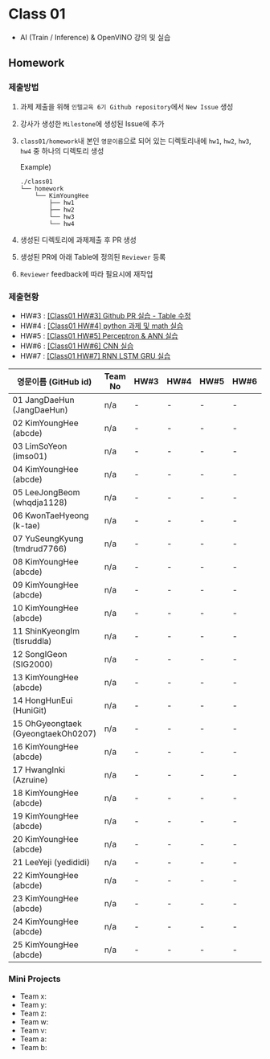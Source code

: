 # Class 01

* AI (Train / Inference) & OpenVINO 강의 및 실습

## Homework

### 제출방법

1. 과제 제출을 위해 `인텔교육 6기 Github repository`에서 `New Issue` 생성

2. 강사가 생성한 `Milestone`에 생성된 Issue에 추가 

3. `class01/homework`내 본인 `영문이름`으로 되어 있는 디렉토리내에 `hw1`, `hw2`, `hw3`, `hw4` 중 하나의 디렉토리 생성

    Example)
    ```
    ./class01
    └── homework
        └── KimYoungHee
            ├── hw1
            ├── hw2
            └── hw3
            └── hw4
    ```

4. 생성된 디렉토리에 과제제출 후 PR 생성

5. 생성된 PR에 아래 Table에 정의된 `Reviewer` 등록

6. `Reviewer` feedback에 따라 필요시에 재작업

### 제출현황

* HW#3 : [[Class01 HW#3] Github PR 실습 - Table 수정](https://github.com/kccistc/intel-06/issues/3)
* HW#4 : [[Class01 HW#4] python 과제 및 math 실습](https://github.com/kccistc/intel-06/issues/4)
* HW#5 : [[Class01 HW#5] Perceptron & ANN 실습](https://github.com/kccistc/intel-06/issues/5)
* HW#6 : [[Class01 HW#6] CNN 실습](https://github.com/kccistc/intel-06/issues/6)
* HW#7 : [[Class01 HW#7] RNN LSTM GRU 실습](https://github.com/kccistc/intel-06/issues/7)

| 영문이름 (GitHub id)           | Team No | HW#3 | HW#4 | HW#5 | HW#6 | HW#7 | Reviewer |
|-------------------------------|---------|------|------|------|------|------|----------|
| 01 JangDaeHun (JangDaeHun) | n/a | - | - | - | - | - | max5982 |
| 02 KimYoungHee (abcde) | n/a | - | - | - | - | - | max5982 |
| 03 LimSoYeon (imso01) | n/a | - | - | - | - | - | max5982 |
| 04 KimYoungHee (abcde) | n/a | - | - | - | - | - | max5982 |
| 05 LeeJongBeom (whqdja1128) | n/a | - | - | - | - | - | max5982 |
| 06 KwonTaeHyeong (k-tae) | n/a | - | - | - | - | - | J-WBaek |
| 07 YuSeungKyung (tmdrud7766) | n/a | - | - | - | - | - | max5982 |
| 08 KimYoungHee (abcde) | n/a | - | - | - | - | - | max5982 |
| 09 KimYoungHee (abcde) | n/a | - | - | - | - | - | max5982 |
| 10 KimYoungHee (abcde) | n/a | - | - | - | - | - | max5982 |
| 11 ShinKyeongIm (tlsruddla) | n/a | - | - | - | - | - | max5982 |
| 12 SongIGeon (SIG2000) | n/a | - | - | - | - | - | max5982 |
| 13 KimYoungHee (abcde) | n/a | - | - | - | - | - | max5982 |
| 14 HongHunEui (HuniGit) | n/a | - | - | - | - | - | max5982 |
| 15 OhGyeongtaek (GyeongtaekOh0207) | n/a | - | - | - | - | - | max5982 |
| 16 KimYoungHee (abcde) | n/a | - | - | - | - | - | mokiya |
| 17 HwangInki (Azruine) | n/a | - | - | - | - | - | mokiya |
| 18 KimYoungHee (abcde) | n/a | - | - | - | - | - | mokiya |
| 19 KimYoungHee (abcde) | n/a | - | - | - | - | - | mokiya |
| 20 KimYoungHee (abcde) | n/a | - | - | - | - | - | mokiya |
| 21 LeeYeji (yedididi) | n/a | - | - | - | - | - | mokiya |
| 22 KimYoungHee (abcde) | n/a | - | - | - | - | - | mokiya |
| 23 KimYoungHee (abcde) | n/a | - | - | - | - | - | mokiya |
| 24 KimYoungHee (abcde) | n/a | - | - | - | - | - | mokiya |
| 25 KimYoungHee (abcde) | n/a | - | - | - | - | - | mokiya |

### Mini Projects

* Team x:
* Team y:
* Team z:
* Team w:
* Team v:
* Team a:
* Team b:


